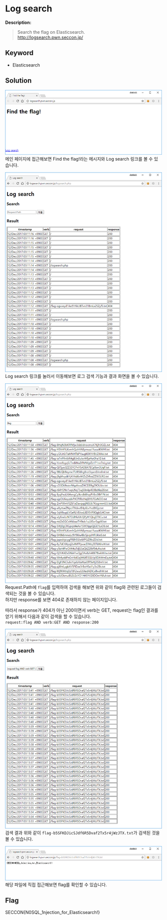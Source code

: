 # Log search

**Description:**
> Search the flag on Elasticsearch.  
> http://logsearch.pwn.seccon.jp/

## Keyword
* Elasticsearch

## Solution
![Main](img/001.png)  
메인 페이지에 접근해보면 Find the flag!라는 메시지와 Log search 링크를 볼 수 있습니다.

![Log search](img/002.png)  
Log search 링크를 눌러서 이동해보면 로그 검색 기능과 결과 화면을 볼 수 있습니다.

![Search](img/003.png)  
Request.Path에 `flag`를 입력하여 검색을 해보면 위와 같이 flag와 관련된 로그들이 검색되는 것을 볼 수 있습니다.  
하지만 response를 보면 404로 존재하지 않는 페이지입니다.

따라서 response가 404가 아닌 200이면서 verb는 GET, request는 flag인 결과를 얻기 위해서 다음과 같이 검색을 할 수 있습니다.  
`request:flag AND verb:GET AND response:200`

![Elasticsearch](img/004.png)  
검색 결과 위와 같이 `flag-b5SFKDJicSJdf6R5Dvaf2Tx5r4jWzJTX.txt`가 검색된 것을 볼 수 있습니다.

![flag](img/005.png)  
해당 파일에 직접 접근해보면 flag를 확인할 수 있습니다.

## Flag
SECCON{N0SQL_1njection_for_Elasticsearch!}
